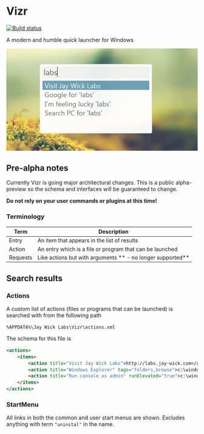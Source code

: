 Vizr
====
[![Build status](https://ci.appveyor.com/api/projects/status/8i7c3tkteys1aq59?svg=true)](https://ci.appveyor.com/project/jaywick/vizr)

A modern and humble quick launcher for Windows

![Searching 'labs' in Vizr](Preview.png)

## Pre-alpha notes
Currently Vizr is going major architectural changes.
This is a public alpha-preview so the schema and interfaces will be guaranteed to change.

**Do not rely on your user commands or plugins at this time!**

### Terminology

| Term | Description |
|------|-------------|
| Entry | An item that appears in the list of results |
| Action | An entry which is a file or program that can be launched |
| Requests | Like actions but with arguments ** - no longer supported** |

## Search results

### Actions
A custom list of actions (files or programs that can be launched) is searched with from the following path

    %APPDATA%\Jay Wick Labs\Vizr\actions.xml

The schema for this file is

```xml
<actions>
	<items>
		<action title="Visit Jay Wick Labs">http://labs.jay-wick.com</action>
		<action title="Windows Explorer" tags="folders,browse">c:\windows\explorer.exe</action>
		<action title="Run console as admin" runElevated="true">c:\windows\system32\cmd.exe</action>
	</items>
</actions>
```

### StartMenu

All links in both the common and user start menus are shown. Excludes anything with term `"uninstal"` in the name.
